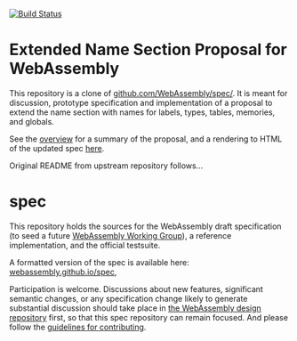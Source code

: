 [![Build Status](https://travis-ci.org/WebAssembly/spec.svg?branch=master)](https://travis-ci.org/WebAssembly/spec)

# Extended Name Section Proposal for WebAssembly

This repository is a clone of [github.com/WebAssembly/spec/](https://github.com/WebAssembly/spec/).
It is meant for discussion, prototype specification and implementation of a proposal to extend the
name section with names for labels, types, tables, memories, and globals.

See the [overview](proposals/bulk-memory-operations/Overview.md) for a summary of the proposal,
and a rendering to HTML of the updated spec [here](https://www.scheidecker.net/2019-07-08-extended-name-section-spec/).

Original README from upstream repository follows...

# spec

This repository holds the sources for the WebAssembly draft specification
(to seed a future
[WebAssembly Working Group](https://lists.w3.org/Archives/Public/public-new-work/2017Jun/0005.html)),
a reference implementation, and the official testsuite.

A formatted version of the spec is available here:
[webassembly.github.io/spec](https://webassembly.github.io/spec/),

Participation is welcome. Discussions about new features, significant semantic
changes, or any specification change likely to generate substantial discussion
should take place in
[the WebAssembly design repository](https://github.com/WebAssembly/design)
first, so that this spec repository can remain focused. And please follow the
[guidelines for contributing](Contributing.md).
